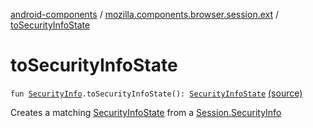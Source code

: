 [android-components](../index.md) / [mozilla.components.browser.session.ext](index.md) / [toSecurityInfoState](./to-security-info-state.md)

# toSecurityInfoState

`fun `[`SecurityInfo`](../mozilla.components.browser.session/-session/-security-info/index.md)`.toSecurityInfoState(): `[`SecurityInfoState`](../mozilla.components.browser.state.state/-security-info-state/index.md) [(source)](https://github.com/mozilla-mobile/android-components/blob/master/components/browser/session/src/main/java/mozilla/components/browser/session/ext/SessionExtensions.kt#L46)

Creates a matching [SecurityInfoState](../mozilla.components.browser.state.state/-security-info-state/index.md) from a [Session.SecurityInfo](../mozilla.components.browser.session/-session/-security-info/index.md)

